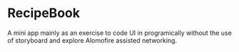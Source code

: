 # RecipeBook

A mini app mainly as an exercise to code UI in programically without the use of storyboard and explore Alomofire assisted networking.
